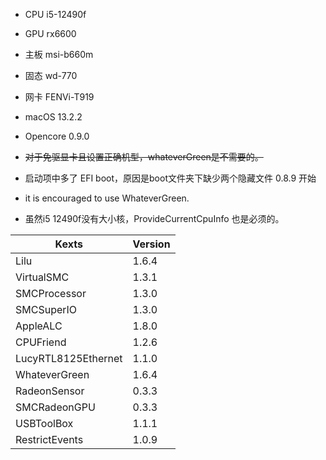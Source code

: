 * CPU i5-12490f
* GPU rx6600
* 主板 msi-b660m
* 固态 wd-770
* 网卡 FENVi-T919



* macOS 13.2.2
* Opencore 0.9.0



* ~~对于免驱显卡且设置正确机型，whateverGreen是不需要的。~~

* 启动项中多了 EFI boot，原因是boot文件夹下缺少两个隐藏文件 0.8.9 开始

* it is encouraged to use WhateverGreen.

* 虽然i5 12490f没有大小核，ProvideCurrentCpuInfo 也是必须的。



| Kexts               | Version |
| ------------------- | ------- |
| Lilu                | 1.6.4   |
| VirtualSMC          | 1.3.1   |
| SMCProcessor        | 1.3.0   |
| SMCSuperIO          | 1.3.0   |
| AppleALC            | 1.8.0   |
| CPUFriend           | 1.2.6   |
| LucyRTL8125Ethernet | 1.1.0   |
| WhateverGreen       | 1.6.4   |
| RadeonSensor        | 0.3.3   |
| SMCRadeonGPU        | 0.3.3   |
| USBToolBox          | 1.1.1   |
| RestrictEvents      | 1.0.9   |





